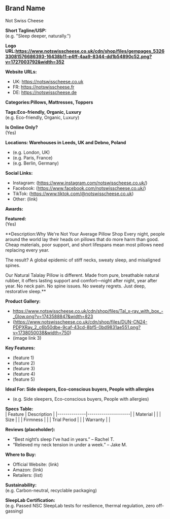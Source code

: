 ## Brand Name
Not Swiss Cheese

**Short Tagline/USP:**  
(e.g. "Sleep deeper, naturally.")

**Logo URL:https://www.notswisscheese.co.uk/cdn/shop/files/gempages_532633081576686393-16438b11-e4ff-4aa9-8344-dd1b54890c52.png?v=1727003792&width=352**  


**Website URLs:**  
- UK: https://notswisscheese.co.uk
- FR: https://notswisscheese.fr
- DE: https://notswisscheese.de

**Categories:Pillows, Mattresses, Toppers**

**Tags:Eco-friendly, Organic, Luxury**  
(e.g. Eco-friendly, Organic, Luxury)

**Is Online Only?**  
(Yes)

**Locations: Warehouses in Leeds, UK and Debno, Poland**  
- (e.g. London, UK)
- (e.g. Paris, France)
- (e.g. Berlin, Germany)

**Social Links:**  
- Instagram: (https://www.instagram.com/notswisscheese.co.uk/)
- Facebook: (https://www.facebook.com/notswisscheese.co.uk/)
- TikTok: (https://www.tiktok.com/@notswisscheese.co.uk)
- Other: (link)

**Awards:**  


**Featured:**  
(Yes)

**Description:Why We're Not Your Average Pillow Shop
Every night, people around the world lay their heads on pillows that do more harm than good. Cheap materials, poor support, and short lifespans mean most pillows need replacing every year.

The result? A global epidemic of stiff necks, sweaty sleep, and misaligned spines.

Our Natural Talalay Pillow is different. Made from pure, breathable natural rubber, it offers lasting support and comfort—night after night, year after year. No neck pain. No spine issues. No sweaty regrets. Just deep, restorative sleep.**  

**Product Gallery:**  
- https://www.notswisscheese.co.uk/cdn/shop/files/Tal_x-ray_with_box_-_Glow.png?v=1743588847&width=823
- (https://www.notswisscheese.co.uk/cdn/shop/files/DUN-CN24-PDPXRay_2_c6b50dbe-9caf-43cd-8bf5-0bd9831ae551.png?v=1738050038&width=750)
- (image link 3)

**Key Features:**  
- (feature 1)
- (feature 2)
- (feature 3)
- (feature 4)
- (feature 5)

**Ideal For: Side sleepers, Eco-conscious buyers, People with allergies**  
- (e.g. Side sleepers, Eco-conscious buyers, People with allergies)

**Specs Table:**  
| Feature      | Description         |
|--------------|---------------------|
| Material     |                     |
| Size         |                     |
| Firmness     |                     |
| Trial Period |                     |
| Warranty     |                     |

**Reviews (placeholder):**  
- “Best night’s sleep I’ve had in years.” – Rachel T.
- “Relieved my neck tension in under a week.” – Jake M.

**Where to Buy:**  
- Official Website: (link)
- Amazon: (link)
- Retailers: (list)

**Sustainability:**  
(e.g. Carbon-neutral, recyclable packaging)

**SleepLab Certification:**  
(e.g. Passed NSC SleepLab tests for resilience, thermal regulation, zero off-gassing)